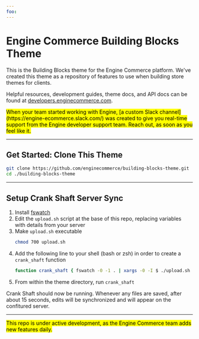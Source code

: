 ```yaml
---
foo:
---
```



Engine Commerce Building Blocks Theme
=======================================================================

This is the Building Blocks theme for the Engine Commerce platform. We've created this theme as a repository of features to use when building store themes for clients.

Helpful resources, development guides, theme docs, and API docs can be found at [developers.enginecommerce.com](https://developers.enginecommerce.com).

<mark>
When your team started working with Engine, [a custom Slack channel](https://engine-ecommerce.slack.com/) was created to give you real-time support from the Engine developer support team. Reach out, as soon as you feel like it.
</mark>

---

## Get Started: Clone This Theme

```bash
git clone https://github.com/enginecommerce/building-blocks-theme.git
cd ./building-blocks-theme
```


---

## Setup Crank Shaft Server Sync

1. Install [fswatch](https://github.com/emcrisostomo/fswatch)
2. Edit the `upload.sh` script at the base of this repo, replacing variables with details from your server
3. Make `upload.sh` executable
    ```bash
    chmod 700 upload.sh
    ```
4. Add the following line to your shell (bash or zsh) in order to create a `crank_shaft` function
    ```bash
    function crank_shaft { fswatch -0 -1 . | xargs -0 -I $ ./upload.sh }
    ```
5. From within the theme directory, run `crank_shaft`

Crank Shaft should now be running. Whenever any files are saved, after about 15 seconds, edits will be synchronized and will appear on the confitured server.

---

<mark>This repo is under active development, as the Engine Commerce team adds new features daily.</mark>
